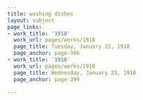 ```yaml
---
title: washing dishes
layout: subject
page_links:
- work_title: '1918'
  work_url: pages/works/1918
  page_title: Tuesday, January 22, 1918
  page_anchor: page-398
- work_title: '1918'
  work_url: pages/works/1918
  page_title: Wednesday, January 23, 1918
  page_anchor: page-399

---
```

